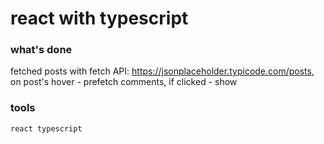 # react with typescript

### what's done

fetched posts with fetch API: https://jsonplaceholder.typicode.com/posts, on post's hover - prefetch comments, if clicked - show

### tools

`react typescript`

